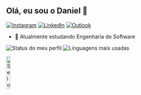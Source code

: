 ## Olá, eu sou o Daniel 👋

[![Instagram](https://img.shields.io/badge/Instagram-E4405F?style=for-the-badge&logo=instagram&logoColor=white)](https://instagram.com/daniboyreal)
[![LinkedIn](https://img.shields.io/badge/LinkedIn-0077B5?style=for-the-badge&logo=linkedin&logoColor=white)](https://linkedin.com/in/daniel-de-almeida-b498531b2)
[![Outlook](https://img.shields.io/badge/Microsoft_Outlook-0078D4?style=for-the-badge&logo=Outlook&logoColor=white)](mailto:danieldealmeidadev@outlook.com)

- 🌱 Atualmente estudando Engenharia de Software

<div align="left" >


  ![Status do meu perfil](https://github-readme-stats.vercel.app/api?username=DanieldeAlmeida2024&show_icons=true&theme=tokyonight)
  ![Linguagens mais usadas](https://github-readme-stats.vercel.app/api/top-langs/?username=DanieldeAlmeida2024&layout=compact&theme=tokyonight)
  
</div>

<div>
  <a href="https://www.credly.com/badges/ea1dfbd5-b0f8-41c7-9c4c-20c150d6cdd9/public_url">
    <img src="https://images.credly.com/images/44e2c252-5d19-4574-9646-005f7225bf53/image.png" alt="Selo de conclusão AWS Re/Start" width="15%">
  </a>
</div>


<!--
## Alguns repositórios
#### Sistema para estudos de banco de dados
  ![Readme Card](https://github-readme-stats.vercel.app/api/pin/?username=DanieldeAlmeida2024&repo=banco-de-dados)
#### API para busca de informações espaciais 
  ![Readme Card](https://github-readme-stats.vercel.app/api/pin/?username=DanieldeAlmeida2024&repo=API.Informacoes.Espaciais)
#### Sistema de rastreamento de veículos e GPS
  ![Readme Card](https://github-readme-stats.vercel.app/api/pin/?username=DanieldeAlmeida2024&repo=Sistema-de-rastreamento-de-veiculos---Curso-Full-Cycle-2.0-)



   
   

